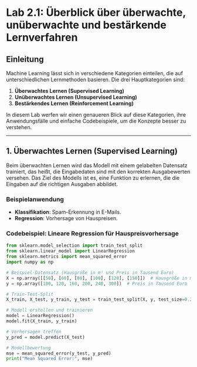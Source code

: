 # Lab 2.1: Überblick über überwachte, unüberwachte und bestärkende Lernverfahren

## Einleitung
Machine Learning lässt sich in verschiedene Kategorien einteilen, die auf unterschiedlichen Lernmethoden basieren. Die drei Hauptkategorien sind:
1. **Überwachtes Lernen (Supervised Learning)**
2. **Unüberwachtes Lernen (Unsupervised Learning)**
3. **Bestärkendes Lernen (Reinforcement Learning)**

In diesem Lab werfen wir einen genaueren Blick auf diese Kategorien, ihre Anwendungsfälle und einfache Codebeispiele, um die Konzepte besser zu verstehen.

---

## 1. Überwachtes Lernen (Supervised Learning)

Beim überwachten Lernen wird das Modell mit einem gelabelten Datensatz trainiert, das heißt, die Eingabedaten sind mit den korrekten Ausgabewerten versehen. Das Ziel des Modells ist es, eine Funktion zu erlernen, die die Eingaben auf die richtigen Ausgaben abbildet.

### Beispielanwendung
- **Klassifikation**: Spam-Erkennung in E-Mails.
- **Regression**: Vorhersage von Hauspreisen.

### Codebeispiel: Lineare Regression für Hauspreisvorhersage

```python
from sklearn.model_selection import train_test_split
from sklearn.linear_model import LinearRegression
from sklearn.metrics import mean_squared_error
import numpy as np

# Beispiel-Datensatz (Hausgröße in m² und Preis in Tausend Euro)
X = np.array([[50], [60], [80], [100], [120], [150]])  # Hausgröße in m²
y = np.array([100, 120, 160, 200, 240, 300])  # Preis in Tausend Euro

# Train-Test-Split
X_train, X_test, y_train, y_test = train_test_split(X, y, test_size=0.2, random_state=42)

# Modell erstellen und trainieren
model = LinearRegression()
model.fit(X_train, y_train)

# Vorhersagen treffen
y_pred = model.predict(X_test)

# Modellbewertung
mse = mean_squared_error(y_test, y_pred)
print("Mean Squared Error:", mse)

